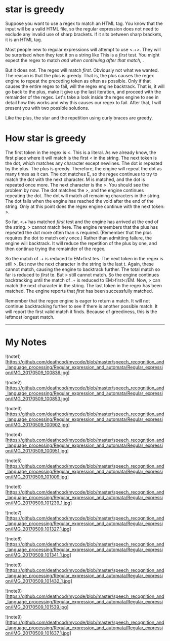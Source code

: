 # star is greedy

Suppose you want to use a regex to match an HTML tag. You know that the input will be a valid HTML file, so the regular expression does not need to exclude any invalid use of sharp brackets. If it sits between sharp brackets, it is an HTML tag.

Most people new to regular expressions will attempt to use <.+>. They will be surprised when they test it on a string like This is a <EM>first</EM> test. You might expect the regex to match <EM> and when continuing after that match, </EM>.

But it does not. The regex will match <EM>first</EM>. Obviously not what we wanted. The reason is that the plus is greedy. That is, the plus causes the regex engine to repeat the preceding token as often as possible. Only if that causes the entire regex to fail, will the regex engine backtrack. That is, it will go back to the plus, make it give up the last iteration, and proceed with the remainder of the regex. Let's take a look inside the regex engine to see in detail how this works and why this causes our regex to fail. After that, I will present you with two possible solutions.

Like the plus, the star and the repetition using curly braces are greedy.

# How star is greedy

The first token in the regex is <. This is a literal. As we already know, the first place where it will match is the first < in the string. The next token is the dot, which matches any character except newlines. The dot is repeated by the plus. The plus is greedy. Therefore, the engine will repeat the dot as many times as it can. The dot matches E, so the regex continues to try to match the dot with the next character. M is matched, and the dot is repeated once more. The next character is the >. You should see the problem by now. The dot matches the >, and the engine continues repeating the dot. The dot will match all remaining characters in the string. The dot fails when the engine has reached the void after the end of the string. Only at this point does the regex engine continue with the next token: >.

So far, <.+ has matched <EM>first</EM> test and the engine has arrived at the end of the string. > cannot match here. The engine remembers that the plus has repeated the dot more often than is required. (Remember that the plus requires the dot to match only once.) Rather than admitting failure, the engine will backtrack. It will reduce the repetition of the plus by one, and then continue trying the remainder of the regex.

So the match of .+ is reduced to EM>first</EM> tes. The next token in the regex is still >. But now the next character in the string is the last t. Again, these cannot match, causing the engine to backtrack further. The total match so far is reduced to <EM>first</EM> te. But > still cannot match. So the engine continues backtracking until the match of .+ is reduced to EM>first</EM. Now, > can match the next character in the string. The last token in the regex has been matched. The engine reports that <EM>first</EM> has been successfully matched.

Remember that the regex engine is eager to return a match. It will not continue backtracking further to see if there is another possible match. It will report the first valid match it finds. Because of greediness, this is the leftmost longest match.

____

# My Notes

!(note1)[https://github.com/deathcod/mycode/blob/master/speech_recognition_and_language_processing/Regular_expression_and_automata/Regular_expression/IMG_20170509_100836.jpg]

!(note2)[https://github.com/deathcod/mycode/blob/master/speech_recognition_and_language_processing/Regular_expression_and_automata/Regular_expression/IMG_20170509_100853.jpg]

!(note3)[https://github.com/deathcod/mycode/blob/master/speech_recognition_and_language_processing/Regular_expression_and_automata/Regular_expression/IMG_20170509_100902.jpg]

!(note4)[https://github.com/deathcod/mycode/blob/master/speech_recognition_and_language_processing/Regular_expression_and_automata/Regular_expression/IMG_20170509_100951.jpg]

!(note5)[https://github.com/deathcod/mycode/blob/master/speech_recognition_and_language_processing/Regular_expression_and_automata/Regular_expression/IMG_20170509_101009.jpg]

!(note6)[https://github.com/deathcod/mycode/blob/master/speech_recognition_and_language_processing/Regular_expression_and_automata/Regular_expression/IMG_20170509_101239_1.jpg]

!(note7)[https://github.com/deathcod/mycode/blob/master/speech_recognition_and_language_processing/Regular_expression_and_automata/Regular_expression/IMG_20170509_101327_1.jpg]

!(note8)[https://github.com/deathcod/mycode/blob/master/speech_recognition_and_language_processing/Regular_expression_and_automata/Regular_expression/IMG_20170509_101341_1.jpg]

!(note9)[https://github.com/deathcod/mycode/blob/master/speech_recognition_and_language_processing/Regular_expression_and_automata/Regular_expression/IMG_20170509_101432_1.jpg]

!(note9)[https://github.com/deathcod/mycode/blob/master/speech_recognition_and_language_processing/Regular_expression_and_automata/Regular_expression/IMG_20170509_101539.jpg]

!(note9)[https://github.com/deathcod/mycode/blob/master/speech_recognition_and_language_processing/Regular_expression_and_automata/Regular_expression/IMG_20170509_101637_1.jpg]
